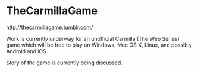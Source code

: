 # TheCarmillaGame
http://thecarmillagame.tumblr.com/

Work is currently underway for an unofficial Carmilla (The Web Series) game which will be free to play on Windows, Mac OS X, Linux, and possibly Android and iOS.

Story of the game is currently being discussed.
